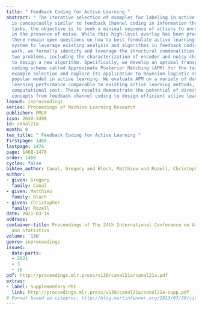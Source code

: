 ```yaml
---
title: " Feedback Coding for Active Learning "
abstract: " The iterative selection of examples for labeling in active machine learning
  is conceptually similar to feedback channel coding in information theory: in both
  tasks, the objective is to seek a minimal sequence of actions to encode information
  in the presence of noise. While this high-level overlap has been previously noted,
  there remain open questions on how to best formulate active learning as a communications
  system to leverage existing analysis and algorithms in feedback coding. In this
  work, we formally identify and leverage the structural commonalities between the
  two problems, including the characterization of encoder and noisy channel components,
  to design a new algorithm. Specifically, we develop an optimal transport-based feedback
  coding scheme called Approximate Posterior Matching (APM) for the task of active
  example selection and explore its application to Bayesian logistic regression, a
  popular model in active learning. We evaluate APM on a variety of datasets and demonstrate
  learning performance comparable to existing active learning methods, at a reduced
  computational cost. These results demonstrate the potential of directly deploying
  concepts from feedback channel coding to design efficient active learning strategies. "
layout: inproceedings
series: Proceedings of Machine Learning Research
publisher: PMLR
issn: 2640-3498
id: canal21a
month: 0
tex_title: " Feedback Coding for Active Learning "
firstpage: 1468
lastpage: 1476
page: 1468-1476
order: 1468
cycles: false
bibtex_author: Canal, Gregory and Bloch, Matthieu and Rozell, Christopher
author:
- given: Gregory
  family: Canal
- given: Matthieu
  family: Bloch
- given: Christopher
  family: Rozell
date: 2021-03-18
address:
container-title: Proceedings of The 24th International Conference on Artificial Intelligence
  and Statistics
volume: '130'
genre: inproceedings
issued:
  date-parts:
  - 2021
  - 3
  - 18
pdf: http://proceedings.mlr.press/v130/canal21a/canal21a.pdf
extras:
- label: Supplementary PDF
  link: http://proceedings.mlr.press/v130/canal21a/canal21a-supp.pdf
# Format based on citeproc: http://blog.martinfenner.org/2013/07/30/citeproc-yaml-for-bibliographies/
---
```

